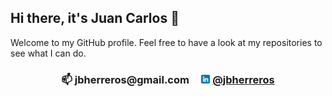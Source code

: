 ## Hi there, it's Juan Carlos 👋

Welcome to my GitHub profile. Feel free to have a look at my repositories to see what I can do.

<h3 align="center">📫 jbherreros@gmail.com&nbsp;&nbsp;&nbsp;&nbsp;
<img src="linkedin.png"  width="14" height="14">&nbsp;<a href="https://www.linkedin.com/in/jbherreros/">@jbherreros</a></h3>

